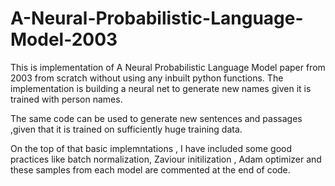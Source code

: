 # A-Neural-Probabilistic-Language-Model-2003
This is implementation of A Neural Probabilistic Language Model paper from 2003 from scratch  without using any inbuilt python functions. The implementation is  building a neural net to generate new names given it is trained with person names.

The same code can be used to generate new sentences and passages ,given that it is trained on sufficiently huge training data.

On the top of that basic implemntations , I have included some good practices like batch normalization, Zaviour initilization , Adam optimizer and these samples from each model are commented at the end of code.
